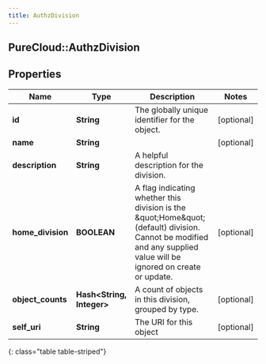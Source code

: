 ```yaml
---
title: AuthzDivision
---
```

## PureCloud::AuthzDivision

## Properties

|Name | Type | Description | Notes|
|------------ | ------------- | ------------- | -------------|
| **id** | **String** | The globally unique identifier for the object. | [optional] |
| **name** | **String** |  | [optional] |
| **description** | **String** | A helpful description for the division. | |
| **home_division** | **BOOLEAN** | A flag indicating whether this division is the \&quot;Home\&quot; (default) division. Cannot be modified and any supplied value will be ignored on create or update. | [optional] |
| **object_counts** | **Hash&lt;String, Integer&gt;** | A count of objects in this division, grouped by type. | [optional] |
| **self_uri** | **String** | The URI for this object | [optional] |
{: class="table table-striped"}


